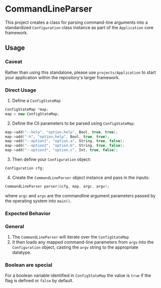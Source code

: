CommandLineParser
=================

This project creates a class for parsing command-line arguments
into a standardized `Configuration` class instance as part of the
`Application` core framework.

## Usage

### Caveat

Rather than using this standalone, please use
`projects/Application` to start your application within the
repository's larger framework.

### Direct Usage

1. Define a `ConfigStateMap`

```c++
ConfigStateMap *map;
map = new ConfigStateMap;
```

2. Define the Cli parameters to be parsed using
   `ConfigStateMap`:

```c++
map->add("--help", "option.help", Bool, true, true);
map->add("-h", "option.help", Bool, true, true);
map->add("--option1", "option.a", String, true, false);
map->add("--option2", "option.b", String, true, false);
map->add("--option3", "option.c", Int, true, false);
```

3. Then define your `Configuration` object:

  ```c++
  Configuration cfg;
  ```

4. Create the `CommandLineParser` object instance and pass in
   the inputs:

```c++
CommandLineParser parser(&cfg, map, argc, argv);
```

where `argc` and `argv` are the commandline argument
parameters passed by the operating system into `main()`.

### Expected Behavior

### General

1. The `CommandLineParser` will iterate over
   the `ConfigStateMap`
2. It then loads any mapped command-line parameters
   from `argv` into
   the `Configuration` object, casting the `argv` string
   to the appropriate datatype.

### Boolean are special

For a boolean variable identified in `ConfigStateMap` the
value is `true` if the flag is defined or `false` by default.